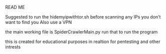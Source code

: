 READ ME

Suggested to run the hidemyipwithtor.sh before scanning any IPs you don’t want to find you
Also use a VPN

the main working file is SpiderCrawlerMain.py run that to run the program

this is created for educational purposes in realtion for pentesting and other intrests
